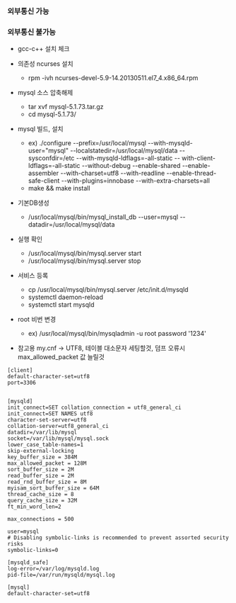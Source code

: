 ### 외부통신 가능 ###

### 외부통신 불가능 ###

* gcc-c++ 설치 체크

* 의존성 ncurses 설치
  * rpm -ivh ncurses-devel-5.9-14.20130511.el7_4.x86_64.rpm

* mysql 소스 압축해제
  * tar xvf mysql-5.1.73.tar.gz
  * cd mysql-5.1.73/

* mysql 빌드, 설치
  * ex) ./configure --prefix=/usr/local/mysql --with-mysqld-user="mysql" --localstatedir=/usr/local/mysql/data --sysconfdir=/etc --with-mysqld-ldflags=-all-static -- with-client-ldflags=-all-static --without-debug --enable-shared --enable-assembler --with-charset=utf8 --with-readline --enable-thread-safe-client --with-plugins=innobase --with-extra-charsets=all
  * make && make install

* 기본DB생성
  * /usr/local/mysql/bin/mysql_install_db --user=mysql --datadir=/usr/local/mysql/data

* 실행 확인 
  * /usr/local/mysql/bin/mysql.server start
  * /usr/local/mysql/bin/mysql.server stop

* 서비스 등록
  * cp /usr/local/mysql/bin/mysql.server /etc/init.d/mysqld
  * systemctl daemon-reload
  * systemctl start mysqld

* root 비번 변경
  * ex) /usr/local/mysql/bin/mysqladmin -u root password '1234'

* 참고용 my.cnf -> UTF8, 테이블 대소문자 세팅할것, 덤프 오류시 max_allowed_packet 값 늘릴것
```
[client]
default-character-set=utf8
port=3306


[mysqld]
init_connect=SET collation_connection = utf8_general_ci
init_connect=SET NAMES utf8
character-set-server=utf8
collation-server=utf8_general_ci
datadir=/var/lib/mysql
socket=/var/lib/mysql/mysql.sock
lower_case_table-names=1
skip-external-locking
key_buffer_size = 384M
max_allowed_packet = 128M
sort_buffer_size = 2M
read_buffer_size = 2M
read_rnd_buffer_size = 8M
myisam_sort_buffer_size = 64M
thread_cache_size = 8
query_cache_size = 32M
ft_min_word_len=2

max_connections = 500

user=mysql
# Disabling symbolic-links is recommended to prevent assorted security risks
symbolic-links=0

[mysqld_safe]
log-error=/var/log/mysqld.log
pid-file=/var/run/mysqld/mysql.log

[mysql]
default-character-set=utf8
```
